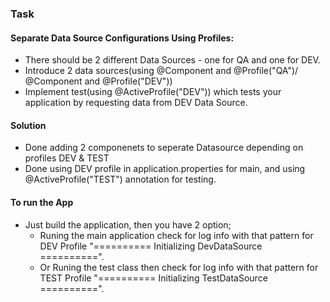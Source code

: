 ### Task
#### Separate Data Source Configurations Using Profiles:

* There should be 2 different Data Sources - one for QA and one for DEV.
* Introduce 2 data sources(using @Component and @Profile("QA")/ @Component and @Profile("DEV"))
* Implement test(using @ActiveProfile("DEV")) which tests your application by requesting data from DEV Data Source.

#### Solution
* Done adding 2 componenets to seperate Datasource depending on profiles DEV & TEST
* Done using DEV profile in application.properties for main, and using @ActiveProfile("TEST") annotation for testing.

#### To run the App
* Just build the application, then you have 2 option;
  * Runing the main application check for log info with that pattern for DEV Profile  "========== Initializing DevDataSource ==========".
  * Or Runing the test class then check for log info with that pattern for TEST Profile  "========== Initializing TestDataSource ==========".
